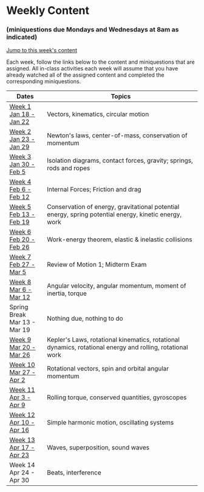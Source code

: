 # Weekly Content 
### (miniquestions due Mondays and Wednesdays at 8am as indicated)

[Jump to this week's content](#bottom)

Each week, follow the links below to the content and miniquestions that are assigned. All in-class activities each week will assume that you have already watched all of the assigned content and completed the corresponding miniquestions.

Dates                               | Topics
----------------------------------- | --------------------------------------------------
[Week 1 <br> Jan 18 - Jan 22](week1) |Vectors, kinematics, circular motion
[Week 2 <br> Jan 23 - Jan 29](week2) |  Newton's laws, center-of-mass, conservation of momentum
[Week 3 <br> Jan 30 - Feb 5](week3) |  Isolation diagrams, contact forces, gravity; springs, rods and ropes
[Week 4 <br>  Feb 6 - Feb 12](week4) |  Internal Forces; Friction and drag
[Week 5 <br> Feb 13 - Feb 19](week5) | Conservation of energy, gravitational potential energy, spring potential energy, kinetic energy, work
[Week 6 <br>  Feb 20 - Feb 26](week6) |  Work-energy theorem, elastic & inelastic collisions
[Week 7 <br>  Feb 27 - Mar 5](week7) |  Review of Motion 1; Midterm Exam
[Week 8 <br>  Mar 6 - Mar 12](week8) |  Angular velocity, angular momentum, moment of inertia, torque
Spring Break <br>  Mar 13 - Mar 19 | Nothing due, nothing to do
[Week 9 <br>  Mar 20 - Mar 26](week9) |  Kepler's Laws, rotational kinematics, rotational dynamics, rotational energy and rolling, rotational work
[Week 10 <br> Mar 27 - Apr 2](week10) | Rotational vectors, spin and orbital angular momentum
[Week 11 <br> Apr 3 - Apr 9](week11) | Rolling torque, conserved quantities, gyroscopes
[Week 12 <br> Apr 10 - Apr 16](week12) | Simple harmonic motion, oscillating systems
[Week 13 <br> Apr 17 - Apr 23](week13) | Waves, superposition, sound waves 
Week 14 <br> Apr 24 - Apr 30 | Beats, interference

<br>

<br>

<br>

<a id="bottom"></a>

